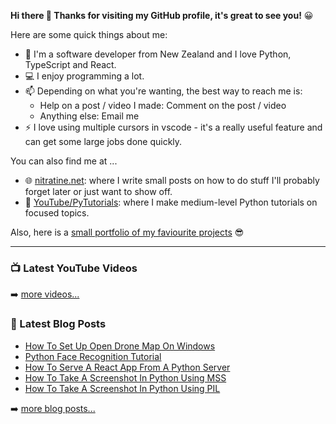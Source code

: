 **Hi there 👋 Thanks for visiting my GitHub profile, it's great to see you!** 😀

Here are some quick things about me:

- 🔭 I'm a software developer from New Zealand and I love Python, TypeScript and React.
- 💻 I enjoy programming a lot.
- 📫 Depending on what you're wanting, the best way to reach me is:
    - Help on a post / video I made: Comment on the post / video
    - Anything else: Email me
- ⚡ I love using multiple cursors in vscode - it's a really useful feature and can get some large jobs done quickly.

You can also find me at ...

- 🌐 [nitratine.net](https://nitratine.net/): where I write small posts on how to do stuff I'll probably forget later or just want to show off.
- 🎥 [YouTube/PyTutorials](https://www.youtube.com/PyTutorials): where I make medium-level Python tutorials on focused topics.

Also, here is a [small portfolio of my faviourite projects](https://nitratine.net/portfolio/) 😎

---

### 📺 Latest YouTube Videos

<!-- YOUTUBE:START -->
<!-- YOUTUBE:END -->

➡️ [more videos...](https://youtube.com/PyTutorials)

### 📕 Latest Blog Posts

<!-- BLOG-POST-LIST:START -->
- [How To Set Up Open Drone Map On Windows](https://nitratine.net/blog/post/how-to-set-up-open-drone-map-on-windows/)
- [Python Face Recognition Tutorial](https://nitratine.net/blog/post/python-face-recognition-tutorial/)
- [How To Serve A React App From A Python Server](https://nitratine.net/blog/post/how-to-serve-a-react-app-from-a-python-server/)
- [How To Take A Screenshot In Python Using MSS](https://nitratine.net/blog/post/how-to-take-a-screenshot-in-python-using-mss/)
- [How To Take A Screenshot In Python Using PIL](https://nitratine.net/blog/post/how-to-take-a-screenshot-in-python-using-pil/)
<!-- BLOG-POST-LIST:END -->

➡️ [more blog posts...](https://nitratine.net/blog/)
